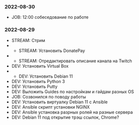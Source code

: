 ### 2022-08-30

* JOB: 12:00 собеседование по работе 

### 2022-08-29

* STREAM: Стрим
* * STREAM: Установить DonatePay
* * STREAM: Отредактировать описание канала на Twitch
* DEV: Установить Virtual Box 
* * DEV: Установить Debian 11
* DEV: Установить Python 3
* DEV: Установить Putty 
* DEV: Выложить Guides по настройкам и гайдам разных OS 
* JOB: Созвонился по поводу работы
* DEV: Установить виртуалку Debian 11 с Ansible
* DEV: Ansible скрипт установки NGINX
* DEV: Ansible установка разрных ролей на разные сервера
* DEV: Debian 11 под открытие трэш ссылок, Chrome? 